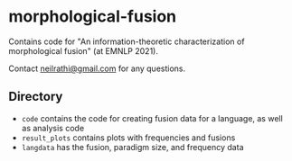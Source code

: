 # morphological-fusion
Contains code for "An information-theoretic characterization of morphological fusion" (at EMNLP 2021).

Contact [neilrathi@gmail.com](mailto:neilrathi@gmail.com) for any questions.

## Directory
* `code` contains the code for creating fusion data for a language, as well as analysis code
* `result_plots` contains plots with frequencies and fusions
* `langdata` has the fusion, paradigm size, and frequency data